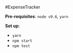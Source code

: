 #ExpenseTracker

**Pre-requisites**: `node v9.6`, `yarn`

**Set up**:
* `yarn`
* `npm start`
* `npm test`